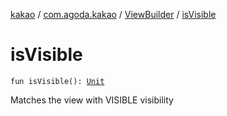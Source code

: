 [kakao](../../index.md) / [com.agoda.kakao](../index.md) / [ViewBuilder](index.md) / [isVisible](./is-visible.md)

# isVisible

`fun isVisible(): `[`Unit`](https://kotlinlang.org/api/latest/jvm/stdlib/kotlin/-unit/index.html)

Matches the view with VISIBLE visibility

